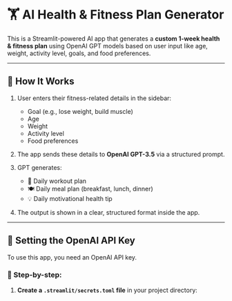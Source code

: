 # 🏋️ AI Health & Fitness Plan Generator

This is a Streamlit-powered AI app that generates a **custom 1-week health & fitness plan** using OpenAI GPT models based on user input like age, weight, activity level, goals, and food preferences.

---

## 🚀 How It Works

1. User enters their fitness-related details in the sidebar:
   - Goal (e.g., lose weight, build muscle)
   - Age
   - Weight
   - Activity level
   - Food preferences

2. The app sends these details to **OpenAI GPT-3.5** via a structured prompt.

3. GPT generates:
   - 🏃 Daily workout plan  
   - 🍽️ Daily meal plan (breakfast, lunch, dinner)  
   - 💡 Daily motivational health tip  

4. The output is shown in a clear, structured format inside the app.

---

## 🔑 Setting the OpenAI API Key

To use this app, you need an OpenAI API key.

### 🔐 Step-by-step:

1. **Create a `.streamlit/secrets.toml` file** in your project directory:
